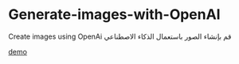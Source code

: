 # Generate-images-with-OpenAI
Create images using OpenAi        قم بإنشاء الصور باستعمال الذكاء الاصطناعي 

[demo](https://youtube.com)
